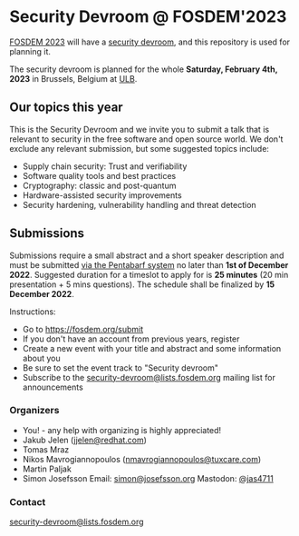 # Security Devroom @ FOSDEM'2023

[FOSDEM 2023](https://fosdem.org/2023/) will have a [security
devroom](https://fosdem.org/2023/schedule/track/security/), and this
repository is used for planning it.

The security devroom is planned for the whole **Saturday, February
4th, 2023** in Brussels, Belgium at [ULB](http://www.ulb.ac.be/).

## Our topics this year

This is the Security Devroom and we invite you to submit a talk that
is relevant to security in the free software and open source world.
We don't exclude any relevant submission, but some suggested topics
include:

- Supply chain security: Trust and verifiability
- Software quality tools and best practices
- Cryptography: classic and post-quantum
- Hardware-assisted security improvements
- Security hardening, vulnerability handling and threat detection

## Submissions

Submissions require a small abstract and a short speaker description
and must be submitted [via the Pentabarf system](https://penta.fosdem.org/submission/FOSDEM23)
no later than **1st of December 2022**. Suggested duration for a timeslot to apply for is **25 minutes**
(20 min presentation + 5 mins questions). The schedule shall be finalized by **15 December 2022**.

Instructions:

  * Go to https://fosdem.org/submit
  * If you don't have an account from previous years, register
  * Create a new event with your title and abstract and some information about you
  * Be sure to set the event track to "Security devroom"
  * Subscribe to the [security-devroom@lists.fosdem.org](https://lists.fosdem.org/listinfo/security-devroom) mailing list for announcements

### Organizers

  * You! - any help with organizing is highly appreciated!
  * Jakub Jelen (jjelen@redhat.com)
  * Tomas Mraz
  * Nikos Mavrogiannopoulos (nmavrogiannopoulos@tuxcare.com)
  * Martin Paljak
  * Simon Josefsson Email: simon@josefsson.org Mastodon: [@jas4711](https://infosec.exchange/web/@jas4711)

### Contact

[security-devroom@lists.fosdem.org](https://lists.fosdem.org/listinfo/security-devroom)
